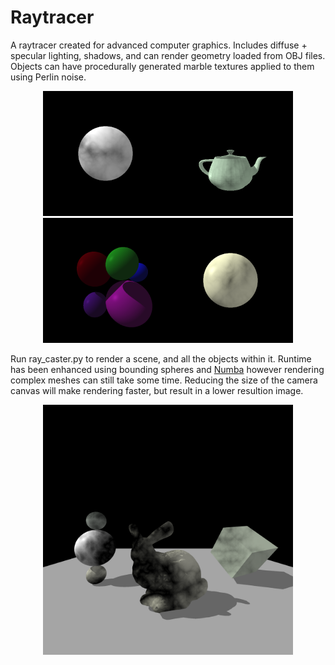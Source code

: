 # Raytracer
A raytracer created for advanced computer graphics. Includes diffuse + specular lighting, shadows, and can render 
geometry loaded from OBJ files. Objects can have procedurally generated marble textures applied to them using Perlin 
noise.

<p align="center">
<img src="img/grey_sphere.png" height="200" width="200"><img src="img/teapot.png" height="200" width="200"><img src="img/sphere_shadows.png" height="200" width="200"><img src="img/yellow_sphere.png" height="200" width="200">
</p>

Run ray_caster.py to render a scene, and all the objects within it. Runtime has been enhanced using
bounding spheres and [Numba](https://numba.pydata.org/) however rendering complex meshes can still take some time. Reducing
the size of the camera canvas will make rendering faster, but result in a lower resultion image. 

<p align="center">
  <img src="img/bunny_scene.png" height="400" width="400">
</p>
